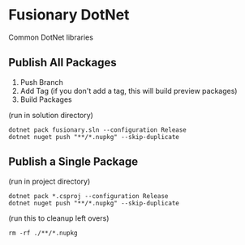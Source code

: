 # Fusionary DotNet

Common DotNet libraries

## Publish All Packages

1. Push Branch
2. Add Tag (if you don't add a tag, this will build preview packages)
3. Build Packages

(run in solution directory)
```shell
dotnet pack fusionary.sln --configuration Release
dotnet nuget push "**/*.nupkg" --skip-duplicate
```

## Publish a Single Package

(run in project directory)
```shell
dotnet pack *.csproj --configuration Release
dotnet nuget push "**/*.nupkg" --skip-duplicate
```

(run this to cleanup left overs)
```shell
rm -rf ./**/*.nupkg
```
